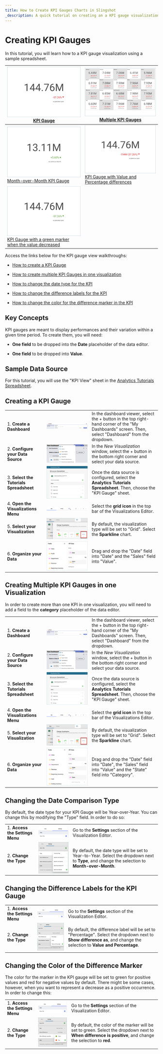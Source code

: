```yaml
---
title: How to Create KPI Gauges Charts in Slingshot
_description: A quick tutorial on creating an a KPI gauge visualization using a sample spreadsheet.
---
```


# Creating KPI Gauges

In this tutorial, you will learn how to a KPI gauge visualization using
a sample spreadsheet.

| ![KPIGaugeSimple All](images/KPIGaugeSimple_All.png) [KPI Gauge](#creating-kpi-gauge) | ![TutorialMultipleKPIGauges All](images/TutorialMultipleKPIGauges_All.png) [Multiple KPI Gauges](#adding-category-kpi) |
|---|---|
| ![KPIGaugePreviousMonth All](images/KPIGaugePreviousMonth_All.png) [Month-over-Month KPI Gauge](#changing-date-comparison-type) | ![KPIGaugeValuePercentage All](images/KPIGaugeValuePercentage_All.png) [KPI Gauge with Value and Percentage differences](#changing-difference-label-kpi) |
| ![KPIGaugeDifferenceColor All](images/KPIGaugeDifferenceColor_All.png) [KPI Gauge with a green marker when the value decreased](#changing-color-difference-marker) | |


Access the links below for the KPI gauge view walkthroughs:

  - [How to create a KPI Gauge](#creating-kpi-gauge)

  - [How to create multiple KPI Gauges in one visualization](#adding-category-kpi)

  - [How to change the date type for the KPI](#changing-date-comparison-type)

  - [How to change the difference labels for the KPI](#changing-difference-label-kpi)

  - [How to change the color for the difference marker in the KPI](#changing-color-difference-marker)

## Key Concepts

KPI gauges are meant to display performances and their variation within
a given time period. To create them, you will need:

  - **One field** to be dropped into the **Date** placeholder of the
    data editor.

  - **One field** to be dropped into **Value**.

## Sample Data Source

For this tutorial, you will use the "KPI View" sheet in the [Analytics Tutorials Spreadsheet](https://download.infragistics.com/slingshot/samples/Slingshot_Visualization_Tutorials.xlsx).

<a name='creating-kpi-gauge'></a>
## Creating a KPI Gauge

|                                          |                                                                                              |                                                                                                                                                      |
| ---------------------------------------- | -------------------------------------------------------------------------------------------- | ---------------------------------------------------------------------------------------------------------------------------------------------------- |
| 1\. **Create a Dashboard**               | <img src="images/Tutorials-Create-New-Dashboard.png" alt="Create a new dashboard" class="responsive-img" /> | In the dashboard viewer, select the + button in the top right-hand corner of the "My Dashboards" screen. Then, select "Dashboard" from the dropdown. |
| 2\. **Configure your Data Source**       | <img src="images/Tutorials-Select-Data-Source.png" alt="Selecting a data source" class="responsive-img" /> | In the *New Visualization* window, select the + button in the bottom right corner and select your data source.                                       |
| 3\. **Select the Tutorials Spreadsheet** |<img src="images/Tutorials-Select-KPI-Gauge-Spreadsheet.png" alt="Selecting a KPI Gauge" class="responsive-img" /> | Once the data source is configured, select the **Analytics Tutorials Spreadsheet**. Then, choose the "KPI Gauge" sheet.                                 |
| 4\. **Open the Visualizations Menu**     | <img src="images/Tutorials-Select-Change-Visualization.png" alt="Select Change Visualization option" class="responsive-img" /> | Select the **grid icon** in the top bar of the Visualizations Editor.                                                                                |
| 5\. **Select your Visualization**        | <img src="images/Tutorials-Select-KPI-Gauge.png" alt="Select KPI Gauge" class="responsive-img" /> | By default, the visualization type will be set to "Grid". Select the **Sparkline** chart.                                                            |
| 6\. **Organize your Data**               | <img src="images/Tutorials-KPIGauge-Organizing-Data.png" alt="Select KPI Gauge" class="responsive-img" /> | Drag and drop the "Date" field into "Date" and the "Sales" field into "Value".                                                                       |

<a name='adding-category-kpi'></a>
## Creating Multiple KPI Gauges in one Visualization

In order to create more than one KPI in one visualization, you will need
to add a field to the **category** placeholder of the data editor.

|                                          |                                                                                                      |                                                                                                                                                      |
| ---------------------------------------- | ---------------------------------------------------------------------------------------------------- | ---------------------------------------------------------------------------------------------------------------------------------------------------- |
| 1\. **Create a Dashboard**               | <img src="images/Tutorials-Create-New-Dashboard.png" alt="Tutorials-Create-New-Dashboard" class="responsive-img" />                         | In the dashboard viewer, select the + button in the top right-hand corner of the "My Dashboards" screen. Then, select "Dashboard" from the dropdown. |
| 2\. **Configure your Data Source**       | <img src="images/Tutorials-Select-Data-Source.png" alt="Tutorials-Select-Data-Source" class="responsive-img" />                             | In the *New Visualization* window, select the + button in the bottom right corner and select your data source.                                       |
| 3\. **Select the Tutorials Spreadsheet** | <img src="images/Tutorials-Select-KPI-Gauge-Spreadsheet.png" alt="Tutorials-Select-KPI-Gauge-Spreadsheet" class="responsive-img" />         | Once the data source is configured, select the **Analytics Tutorials Spreadsheet**. Then, choose the "KPI Gauge" sheet.                                 |
| 4\. **Open the Visualizations Menu**     | <img src="images/Tutorials-Select-Change-Visualization.png" alt="Tutorials-Select-Change-Visualization" class="responsive-img" />           | Select the **grid icon** in the top bar of the Visualizations Editor.                                                                                |
| 5\. **Select your Visualization**        | <img src="images/Tutorials-Select-KPI-Gauge.png" alt="Tutorials-Select-KPI-Gauge" class="responsive-img" />                                 | By default, the visualization type will be set to "Grid". Select the **Sparkline** chart.                                                            |
| 6\. **Organize your Data**               | <img src="images/Tutorials-MultipleKPIGauge-Organizing-Data.png" alt="Tutorials-MultipleKPIGauge-Organizing-Data" class="responsive-img" /> | Drag and drop the "Date" field into "Date", the "Sales" field into "Value" and the "State" field into "Category".                                    |

<a name='changing-date-comparison-type'></a>
## Changing the Date Comparison Type

By default, the date type for your KPI Gauge will be Year-over-Year. You
can change this by modifying the "Type" field. In order to do so:

|                                  |                                                                        |                                                                                                                                                |
| -------------------------------- | ---------------------------------------------------------------------- | ---------------------------------------------------------------------------------------------------------------------------------------------- |
| 1\. **Access the Settings Menu** | <img src="images/Tutorials-Navigate-Settings.png" alt="Tutorials-Navigate-Settings" class="responsive-img" /> | Go to the **Settings** section of the Visualization Editor.                                                                                    |
| 2\. **Change the Type**          | <img src="images/tutorial-Change-Date-Type.png" alt="Tutorial-Change-Date-Type" class="responsive-img" />     | By default, the date type will be set to Year-to-Year. Select the dropdown next to **Type**, and change the selection to **Month-over-Month**. |

<a name='changing-difference-label-kpi'></a>
## Changing the Difference Labels for the KPI Gauge

|                                  |                                                                                            |                                                                                                                                                                         |
| -------------------------------- | ------------------------------------------------------------------------------------------ | ----------------------------------------------------------------------------------------------------------------------------------------------------------------------- |
| 1\. **Access the Settings Menu** | <img src="images/Tutorials-Navigate-Settings.png" alt="Tutorials-Navigate-Settings" class="responsive-img" />                     | Go to the **Settings** section of the Visualization Editor.                                                                                                             |
| 2\. **Change the Type**          | <img src="images/tutorial-Change-Date-Difference-Label.png" alt="Tutorial-Change-Date-Difference-Label" class="responsive-img" /> | By default, the difference label will be set to "Percentage". Select the dropdown next to **Show difference as**, and change the selection to **Value and Percentage**. |

<a name='changing-color-difference-marker'></a>
## Changing the Color of the Difference Marker

The color for the marker in the KPI gauge will be set to green for
positive values and red for negative values by default. There might be
some cases, however, when you want to represent a decrease as a positive
occurrence. In order to change this:

|                                  |                                                                                                          |                                                                                                                                                             |
| -------------------------------- | -------------------------------------------------------------------------------------------------------- | ----------------------------------------------------------------------------------------------------------------------------------------------------------- |
| 1\. **Access the Settings Menu** | <img src="images/Tutorials-Navigate-Settings.png" alt="Tutorials-Navigate-Settings" class="responsive-img" />                                   | Go to the **Settings** section of the Visualization Editor.                                                                                                 |
| 2\. **Change the Type**          | <img src="images/tutorial-Change-Date-Difference-Marker-Color.png" alt="Tutorial-Change-Date-Difference-Marker-Color" class="responsive-img" /> | By default, the color of the marker will be set to green. Select the dropdown next to **When difference is positive**, and change the selection to **red**. |
